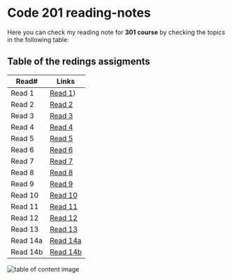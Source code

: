 # Code 201 reading-notes

Here you can check my reading note for **301 course** by checking the topics in the following table:

## Table of the redings assigments 

Read#      |      Links
-----------|-------------
Read 1     |  [Read 1](https://malekhassan.github.io/reading-notes/Code301-IntermediateSoftwareDevelopment/read01))
Read 2     |  [Read 2]()
Read 3     |  [Read 3]()
Read 4     |  [Read 4]()
Read 5     |  [Read 5]()
Read 6     |  [Read 6]()
Read 7     |  [Read 7]()
Read 8     |  [Read 8]()
Read 9     |  [Read 9]()
Read 10    |  [Read 10]()
Read 11    |  [Read 11]()
Read 12    |  [Read 12]()
Read 13    |  [Read 13]()
Read 14a   |  [Read 14a]()
Read 14b   |  [Read 14b]()

![table of content image](https://notionpress.com/blog/wp-content/uploads/2015/07/table-of-contents1.jpg)